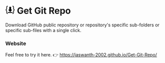 <h1> <img src="images/logo_128.png" width=30 height=30 /> Get Git Repo </h1>

Download GitHub public repository or repository's specific sub-folders or specific sub-files with a single click.


### Website

Feel free to try it here.
👉 https://jaswanth-2002.github.io/Get-Git-Repo/
